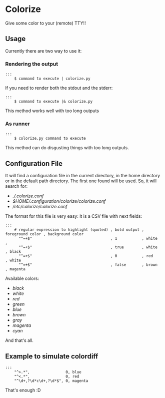 Colorize
==========

Give some color to your (remote) TTY!!

Usage
----------

Currently there are two way to use it:

### Rendering the output ###

	:::
		$ command to execute | colorize.py

If you need to render both the stdout and the stderr:

	:::
		$ command to execute |& colorize.py

This method works well with too long outputs

### As runner ###

	:::
		$ colorize.py command to execute

This method can do disgusting things with too long outputs.


Configuration File
----------

It will find a configuration file in the current directory, in the home directory or in the default path directory. The first one found will be used. So, it will search for:

- *./.colorize.conf*
- *$HOME/.configuration/colorize/colorize.conf*
- */etc/colorize/colorize.conf*

The format for this file is very easy: it is a CSV file with next fields:

    :::
		# regular expression to highlight (quoted) , bold output , foreground color , background color
		  "^=+$"                                   , 1           , white            ,
		  "^=+$"                                   , true        , white            , black
		  "^=+$"                                   , 0           , red              , white
		  "^=+$"                                   , false       , brown            , magenta

Available colors:

- *black*
- *white*
- *red*
- *green*
- *blue*
- *brown*
- *gray*
- *magenta*
- *cyan*

And that's all.

Example to simulate colordiff
----------

	:::
		"^>.*",                0, blue
		"^<.*",                0, red
		"^\d+,?\d*c\d+,?\d*$", 0, magenta

That's enough :D
